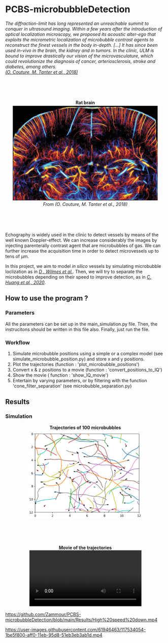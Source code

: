 # PCBS-microbubbleDetection

*The diffraction-limit has long represented an unreachable summit to conquer in ultrasound imaging. Within a few years after the introduction of optical localization microscopy, we proposed its acoustic alter-ego that exploits the micrometric localization of microbubble contrast agents to reconstruct the finest vessels in the body in-depth. [...] It has since been used in-vivo in the brain, the kidney and in tumors. In the clinic, ULM is bound to improve drastically our vision of the microvasculature, which could revolutionize the diagnosis of cancer, arteriosclerosis, stroke and diabetes, among others.*<br>
[*(O. Couture, M. Tanter et al., 2018)*](<https://ieeexplore.ieee.org/stamp/stamp.jsp?tp=&arnumber=8396283>)

<br><br><br>
<p align="center">
  <b>Rat brain</b>
  <br>
  <img width="460" height="300" src="https://github.com/Zammour/PCBS-microbubbleDetection/blob/main/Mice%20brain.gif">
  <br>
  <em> From (O. Couture, M. Tanter et al., 2018)</em>
</p>
<br><br><br>
  
Echography is widely used in the clinic to detect vessels by means of the well known Doppler-effect. We can increase considerably the images by injecting parenterally contrast agent that are microbubbles of gas. We can further increase the acquisition time in order to detect microvessels up to tens of µm.

In this project, we aim to model *in silico* vessels by simulating microbubble loclization as in [*D . Wilmes et al.*](<https://ieeexplore.ieee.org/document/9251643>). Then, we will try to separate the microbubbles depending on their speed to improve detection, as in [*C. Huang et al., 2020*](<https://www.nature.com/articles/s41598-020-62898-9>).


## How to use the program ?
  
### Parameters
 
All the parameters can be set up in the main_simulation.py file. Then, the instrucitons should be written in this file also. Finally, just run the file.

### Workflow
  1. Simulate microbubble positions using a simple or a complex model (see simulate_microbubble_position.py) and store x and y positions.
  2. Plot the trajectories (function : 'plot_microbubble_positions')
  3. Convert x & z positions to a movie (function : 'convert_positions_to_IQ')
  4. Show the movie ( function : 'show_IQ_movie')
  5. Entertain by varying parameters, or by filtering with the function 'cone_filter_separation' (see microbubble_separation.py)


## Results

### Simulation

<p align="center">
<b>Trajectories of 100 microbubbles</b>
  <br>
  <img width="361" height="279" src="https://github.com/Zammour/PCBS-microbubbleDetection/blob/main/Results/Trajectories.png" title="Trajectories of 100 microbubbles">
</p>

<br><br><br>

<p align="center">
<b>Movie of the trajectories</b>
  <br>
<video style="width:70%" controls>
  <source src="https://github.com/Zammour/PCBS-microbubbleDetection/blob/main/Results/High%20speed%20down.mp4">
</video>
</p>

https://github.com/Zammour/PCBS-microbubbleDetection/blob/main/Results/High%20speed%20down.mp4


https://user-images.githubusercontent.com/61946463/117534054-1be5f800-aff0-11eb-95d8-51eb3eb3ab1d.mp4
